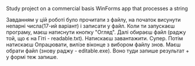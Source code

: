 Study project on a commercial basis
WinForms app that processes a string

Завданням у цій роботі було прочитати з файлу, на початок висунути непарні числа(17-ий варіант) і записати у файл.
Коли ти запускаєш програму, маєш натиснути кнопку "Огляд". Далі обираєш файл (раджу той, що є на Гіті - readable.txt). Натискаєш завантажити. Супер. Потім натискаєш Опрацювати, вилізе віконце з вибором файлу знов. Маєш обрати файл (знову раджу - editable.exe). Воно туди запише результат + у формі теж запише.
